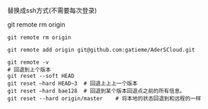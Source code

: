 替换成ssh方式(不需要每次登录)

git remote rm origin
```shell
git remote rm origin

git remote add origin git@github.com:gatieme/AderSCloud.git

git remote -v
# 回退到上个版本
git reset --soft HEAD
git reset –hard HEAD~3  # 回退上上上一个版本  
git reset –hard bae128  # 回退到某个版本回退点之前的所有信息。 
git reset --hard origin/master    # 将本地的状态回退到和远程的一样 
```

